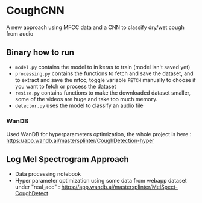 # CoughCNN
A new approach using MFCC data and a CNN to classify dry/wet cough from audio

## Binary how to run

- `model.py` contains the model to in keras to train (model isn't saved yet)
- `processing.py` contains the functions to fetch and save the dataset, and to extract and save the mfcc, toggle variable `FETCH` manually to choose if you want to fetch or process the dataset
- `resize.py` contains functions to make the downloaded dataset smaller, some of the videos are huge and take too much memory.
- `detector.py` uses the model to classify an audio file

### WanDB

Used WanDB for hyperparameters optimization, the whole project is here : https://app.wandb.ai/mastersplinter/CoughDetection-hyper

## Log Mel Spectrogram Approach
- Data processing notebook 
- Hyper parameter optimization using some data from webapp dataset under "real_acc" : https://app.wandb.ai/mastersplinter/MelSpect-CoughDetect
